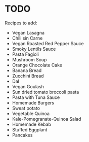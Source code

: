 # TODO

Recipes to add:

- Vegan Lasagna
- Chili sin Carne
- Vegan Roasted Red Pepper Sauce
- Smoky Lentils Sauce
- Pasta Fagioli
- Mushroom Soup
- Orange Chocolate Cake
- Banana Bread
- Zucchini Bread
- Dal
- Vegan Goulash
- Sun dried tomato broccoli pasta
- Pasta with Tuna Sauce
- Homemade Burgers
- Sweat potato
- Vegetable Quinoa
- Kale-Pomegranate-Quinoa Salad
- Homemade Kebab
- Stuffed Eggplant
- Pancakes
